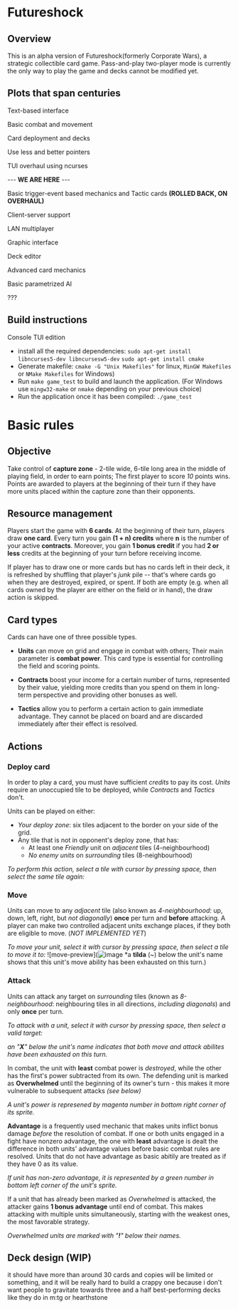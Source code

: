 # Futureshock

## Overview

This is an alpha version of Futureshock(formerly Corporate Wars), a strategic collectible card game.
Pass-and-play two-player mode is currently the only way to play the game and decks cannot be modified yet.

## Plots that span centuries
Text-based interface

Basic combat and movement

Card deployment and decks

Use less and better pointers

TUI overhaul using ncurses

--- **WE ARE HERE** --- 

Basic trigger-event based mechanics and Tactic cards **(ROLLED BACK, ON OVERHAUL)**

Client-server support

LAN multiplayer

Graphic interface

Deck editor

Advanced card mechanics

Basic parametrized AI

???

## Build instructions

Console TUI edition
- install all the required dependencies:
  ```sudo apt-get install libncurses5-dev libncursesw5-dev```
  ```sudo apt-get install cmake```
- Generate makefile: ```cmake -G "Unix Makefiles"``` for linux, ```MinGW Makefiles``` or ```NMake Makefiles``` for Windows)
- Run ```make game_test``` to build and launch the application. (For Windows use ```mingw32-make``` or ```nmake``` depending on your previous choice)
- Run the application once it has been compiled: ```./game_test```

# Basic rules
## Objective
Take control of **capture zone** - 2-tile wide, 6-tile long area in the middle of playing field, in order to earn points; The first player to score *10* points wins.
Points are awarded to players at the beginning of their turn if they have more units placed within the capture zone than their opponents.

## Resource management
Players start the game with **6 cards**. At the beginning of their turn, players draw **one card**.
Every turn you gain **(1 + n) credits** where **n** is the number of your active **contracts**. Moreover, you gain **1 bonus credit** if you had **2 or less** credits at the beginning of your turn before receiving income.

If player has to draw one or more cards but has no cards left in their deck, it is refreshed by shuffling that player's *junk* pile -- that's where cards go when they are destroyed, expired, or spent. If both are empty (e.g. when all cards owned by the player are either on the field or in hand), the draw action is skipped.

## Card types
Cards can have one of three possible types. 

- **Units** can move on grid and engage in combat with others; Their main parameter is **combat power**. This card type is essential for controlling the field and scoring points.

- **Contracts** boost your income for a certain number of turns, represented by their value, yielding more credits than you spend on them in long-term perspective and providing other bonuses as well.

- **Tactics** allow you to perform a certain action to gain immediate advantage. They cannot be placed on board and are discarded immediately after their effect is resolved.

## Actions
### Deploy card
In order to play a card, you must have sufficient *credits* to pay its cost. *Units* require an unoccupied tile to be deployed, while *Contracts* and *Tactics* don't.

Units can be played on either:
- *Your deploy zone*: six tiles adjacent to the border on your side of the grid.
- Any tile that is not in opponent's deploy zone, that has:
  - At least one *Friendly* unit on *adjacent* tiles (4-neighbourhood)
  - *No enemy units* on *surrounding* tiles (8-neighbourhood)
 
*To perform this action, select a tile with cursor by pressing space, then select the same tile again:*


### Move
Units can move to any *adjacent* tile (also known as *4-neighbourhood*: up, down, left, right, but *not diagonally*) **once** per turn and **before** attacking.
A player can make two controlled adjacent units exchange places, if they both are eligible to move. (*NOT IMPLEMENTED YET*)

*To move your unit, select it with cursor by pressing space, then select a tile to move it to:*
![move-preview](![image](https://github.com/user-attachments/assets/f484e6ef-5019-40a2-8798-5877af1b1ec3)
*a **tilda** (~) below the unit's name shows that this unit's move ability has been exhausted on this turn.)

### Attack
Units can attack any target on *surrounding* tiles (known as *8-neighbourhood*: neighbouring tiles in all directions, *including diagonals*) and only **once** per turn.

*To attack with a unit, select it with cursor by pressing space, then select a valid target:*

*an "**X**" below the unit's name indicates that both move and attack abilites have been exhausted on this turn.*

In combat, the unit with **least** combat power is *destroyed*, while the other has the first's power subtracted from its own. The defending unit is marked as **Overwhelmed** until the beginning of its owner's turn - this makes it more vulnerable to subsequent attacks *(see below)*

*A unit's power is represened by magenta number in bottom right corner of its sprite.*

**Advantage** is a frequently used mechanic that makes units inflict bonus damage *before* the resolution of combat. If one or both units engaged in a fight have nonzero advantage, the one with **least** advantage is dealt the difference in both units' advantage values before basic combat rules are resolved. Units that do not have advantage as basic abitily are treated as if they have 0 as its value.

*If unit has non-zero advantage, it is represented by a green number in bottom left corner of the unit's sprite.*

If a unit that has already been marked as *Overwhelmed* is attacked, the attacker gains **1 bonus advantage** until end of combat. This makes attacking with multiple units simultaneously, starting with the weakest ones, the most favorable strategy.

*Overwhelmed units are marked with "**!**" below their names.*

## Deck design (WIP)

it should have more than around 30 cards and copies will be limited or something, and it will be really hard to build a crappy one because i don't want people to gravitate towards three and a half best-performing decks like they do in m:tg or hearthstone
